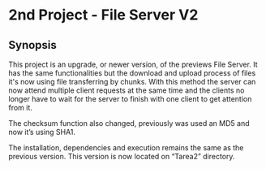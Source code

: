 # 2nd Project - File Server V2

## Synopsis

This project is an upgrade, or newer version, of the previews File Server. It has the same functionalities but the download and upload process of files it's now using file transferring by chunks. With this method the server can now attend multiple client requests at the same time and the clients no longer have to wait for the server to finish with one client to get attention from it.

The checksum function also changed, previously was used an MD5 and now it’s using SHA1.

The installation, dependencies and execution remains the same as the previous version. This version is now located on “Tarea2” directory.